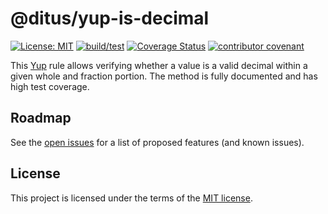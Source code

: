 # @ditus/yup-is-decimal

[![License: MIT](https://img.shields.io:/github/license/ditus-software/yup-is-decimal)](LICENSE)
[![build/test](https://github.com/ditus-software/yup-is-decimal/actions/workflows/node.js.yml/badge.svg?branch=master)](https://github.com/ditus-software/yup-is-decimal/actions/workflows/node.js.yml)
[![Coverage Status](https://coveralls.io/repos/github/ditus-software/yup-is-decimal/badge.svg?branch=master)](https://coveralls.io/github/ditus-software/yup-is-decimal?branch=master)
[![contributor covenant](https://img.shields.io/badge/Contributor%20Covenant-v2.0%20adopted-ff69b4.svg)](CODE-OF-CONDUCT.md)

This [Yup](https://github.com/jquense/yup) rule allows verifying whether a value
is a valid decimal within a given whole and fraction portion. The method is
fully documented and has high test coverage.

## Roadmap

See the [open issues](https://github.com/ditus-software/yup-is-decimal/issues) for a
list of proposed features (and known issues).

## License

This project is licensed under the terms of the [MIT license](LICENSE).
